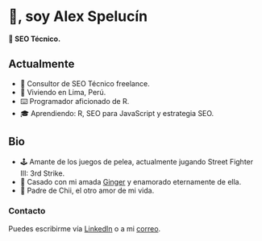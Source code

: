 # 👋, soy Alex Spelucín

**🔎 SEO Técnico.**

## Actualmente

- 💼 Consultor de SEO Técnico freelance.
- 🌆 Viviendo en Lima, Perú.
- ⌨️ Programador aficionado de R.
- 🎓 Aprendiendo: R, SEO para JavaScript y estrategia SEO.

## Bio

- 🕹️ Amante de los juegos de pelea, actualmente jugando Street Fighter III: 3rd Strike.
- 💍 Casado con mi amada [Ginger](https://www.instagram.com/ginieillustrated/) y enamorado eternamente de ella.
- 🍼 Padre de Chii, el otro amor de mi vida.

### Contacto

Puedes escribirme vía [LinkedIn](https://linkedin.com/in/spelucin) o a mi [correo](mailto:spelucinalex@gmail.com).
